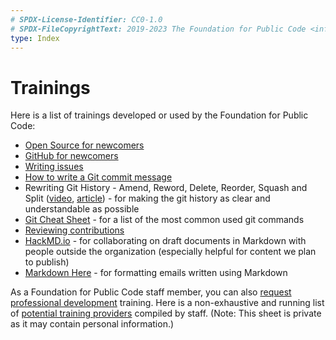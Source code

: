 ```yaml
---
# SPDX-License-Identifier: CC0-1.0
# SPDX-FileCopyrightText: 2019-2023 The Foundation for Public Code <info@publiccode.net>
type: Index
---
```


# Trainings

Here is a list of trainings developed or used by the Foundation for Public Code:

* [Open Source for newcomers](open-source-for-newcomers.md)
* [GitHub for newcomers](github-for-newcomers.md)
* [Writing issues](writing-issues.md)
* [How to write a Git commit message](https://cbea.ms/git-commit/)
* Rewriting Git History - Amend, Reword, Delete, Reorder, Squash and Split ([video](https://www.youtube.com/watch?v=ElRzTuYln0M), [article](https://www.themoderncoder.com/rewriting-git-history/)) - for making the git history as clear and understandable as possible
* [Git Cheat Sheet](https://education.github.com/git-cheat-sheet-education.pdf) - for a list of the most common used git commands
* [Reviewing contributions](https://sage.thesharps.us/2014/09/01/the-gentle-art-of-patch-review/)
* [HackMD.io](https://hackmd.io/) - for collaborating on draft documents in Markdown with people outside the organization (especially helpful for content we plan to publish)
* [Markdown Here](https://markdown-here.com/) - for formatting emails written using Markdown

As a Foundation for Public Code staff member, you can also [request professional development](../staff-information/request-professional-development.md) training.
Here is a non-exhaustive and running list of [potential training providers](https://docs.google.com/spreadsheets/d/19tAALXVNk9P27nmI6Qe_4_ppaDIeEtexeKMyUvTTkH4/edit#gid=0) compiled by staff.
(Note: This sheet is private as it may contain personal information.)
